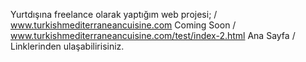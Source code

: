 Yurtdışına freelance olarak yaptığım web projesi; / www.turkishmediterraneancuisine.com Coming Soon / www.turkishmediterraneancuisine.com/test/index-2.html Ana Sayfa /
Linklerinden ulaşabilirisiniz.
